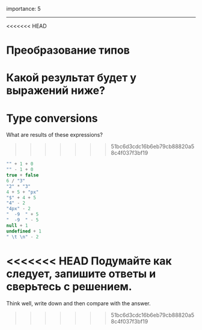 importance: 5

---

<<<<<<< HEAD
# Преобразование типов

Какой результат будет у выражений ниже?
=======
# Type conversions

What are results of these expressions?
>>>>>>> 51bc6d3cdc16b6eb79cb88820a58c4f037f3bf19

```js no-beautify
"" + 1 + 0
"" - 1 + 0
true + false
6 / "3"
"2" * "3"
4 + 5 + "px"
"$" + 4 + 5
"4" - 2
"4px" - 2
"  -9  " + 5
"  -9  " - 5
null + 1
undefined + 1
" \t \n" - 2
```

<<<<<<< HEAD
Подумайте как следует, запишите ответы и сверьтесь с решением.
=======
Think well, write down and then compare with the answer.
>>>>>>> 51bc6d3cdc16b6eb79cb88820a58c4f037f3bf19
